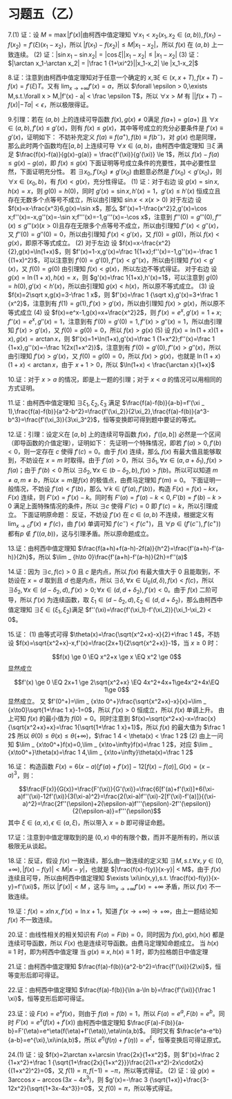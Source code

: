 # 习题五（乙）
$\newcommand{\EQ}{\Leftrightarrow}$

7.(1) 证：设 $M = \max |f'(x)|$由柯西中值定理知 $\forall x_1 < x_2(x_1,x_2 \in(a,b)),f(x_1)-f(x_2) = f'(\xi)(x_1-x_2)$，所以 $|f(x_1)-f(x_2)| \le M|x_1-x_2|$，所以 $f(x)$ 在 $(a,b)$ 上一致连续。
(2) 证：$|\sin x_1 - \sin x_2| = |\cos \xi||x_1-x_2| \le |x_1-x_2|$
(3) 证：$|\arctan x_1-\arctan x_2| = |\frac 1 {1+\xi^2}||x_1-x_2| \le |x_1-x_2|$

8.证：注意到由柯西中值定理知对于任意一个确定的 $x$,$\exists \xi \in(x,x+T),f(x+T)-f(x)=f'(\xi)T$。又有 $\lim _ {x\to+\infty}f'(x)=a$，所以 $\forall \epsilon > 0,\exists M,s.t.\forall x > M,|f'(x) - a| < \frac \epsilon T$，所以 $\forall x > M$ 有 $||f(x+T)-f(x)| - Ta| < \epsilon$，所以极限得证。

9.引理：若在 $(a,b)$ 上的连续可导函数 $f(x),g(x)\neq 0$满足 $f(a+)=g(a+)$ 且 $\forall x \in (a,b),f'(x)\le g'(x)$，则有 $f(x) \le g(x)$，其中等号成立的充分必要条件是 $f'(x)\equiv g'(x)$，证明如下：
不妨补充定义 $f(a) \equiv f(a^+),f(b) \equiv f(b^-)$，对 $g(x)$ 也是同理，那么此时两个函数均在$[a,b]$ 上连续可导
$\forall x\in(a,b)$，由柯西中值定理知 $\exists \xi$ 满足 $\frac{f(x)-f(a)}{g(x)-g(a)} = \frac{f'(\xi)}{g'(\xi)} \le 1$，所以 $f(x)-f(a)\le g(x)-g(a)$，即 $f(x) \le g(x)$
下面证明等号成立条件的充要性，其中必要性显然，下面证明充分性。
若 $\exists x_0,f'(x_0)\neq g'(x_0)$ 由题意必然是 $f'(x_0) < g'(x_0)$，则 $\forall x \in(x_0,b)$，有 $f(x) < g(x)$，充分性得证。
(1) 证：对于右边
设 $g(x)=\sin x,h(x)=x$，则 $g(0)=h(0)$，同时 $g'(x)=\sin x,h'(x)=1$，$g'(x) \le h'(x)$ 恒成立且存在无数多个点等号不成立，所以由引理知 $\sin x < x(x > 0)$
对于左边
设 $f(x)=x-\frac{x^3}6,g(x)=\sin x$，那么 $f'(x)=1-\frac{x^2}2,g'(x)=\cos x;f''(x)=-x,g''(x)=-\sin x;f'''(x)=-1,g'''(x)=-\cos x$，注意到 $f'''(0)=g'''(0),f'''(x) \le g'''(x)(x > 0)$且存在无限多个点等号不成立，所以由引理知 $f''(x) < g''(x)$，又 $f''(0)=g''(0)=0$，所以由引理知 $f'(x) < g'(x)$，又 $f(0)=g(0)$，所以 $f(x) < g(x)$，即原不等式成立。
(2) 对于左边
设 $f(x)=x-\frac{x^2}{2},g(x)=\ln(1+x)$，则 $f'(x)=1-x,g'(x)=\frac 1{1+x};f''(x)=-1,g''(x)=-\frac 1 {(1+x)^2}$，可以注意到 $f'(0)=g'(0),f''(x) < g''(x)$，所以由引理知 $f'(x) < g'(x)$，又 $f(0)=g(0)$ 由引理知 $f(x) < g(x)$，所以左边不等式得证。
对于右边
设 $g(x)=\ln(1+x),h(x)=x$，则 $g'(x)=\frac 1{1+x},h'(x)=1$，可以注意到 $g(0)=h(0),g'(x) < h'(x)$，所以由引理知 $g(x) < h(x)$，所以原不等式成立。
(3) 设 $f(x)=2\sqrt x,g(x)=3-\frac 1 x$，则 $f'(x)=\frac 1 {\sqrt x},g'(x)=3+\frac 1 {x^2}$，注意到有 $f(1)=g(1),f'(x) > g'(x)$，所以由引理知 $f(x) > g(x)$，所以原不等式成立
(4) 设 $f(x)=e^x-1,g(x)=x+\frac{x^2}2$，则 $f'(x)=e^x,g'(x)=1+x;f''(x)=e^x,g''(x)=1$，注意到有 $f'(0)=g'(0)=1,f''(x) > g''(x) = 1$，所以由引理知 $f'(x) > g'(x)$，又 $f(0)=g(0)=0$，所以 $f(x) > g(x)$
(5) 设 $f(x)=\ln(1+x)(1+x),g(x)=\arctan x$，则 $f'(x)=1+\ln(1+x),g'(x)=\frac 1 {1+x^2};f''(x)=\frac 1 {1+x},g''(x)=-\frac 1{2x(1+x^2)}$，注意到有 $f'(0)=g'(0),f''(x) > g''(x)$，所以由引理知 $f'(x) > g'(x)$，又 $f(0)=g(0)=0$，所以 $f(x) > g(x)$，也就是 $\ln(1+x)(1+x) < \arctan x$，由于 $x+1 > 0$，所以 $\ln(1+x) < \frac{\arctan x}{1+x}$

10.证：对于 $x > a$ 的情况，即是上一题的引理；对于 $x < a$ 的情况可以用相同的方式证明。

11.证：由柯西中值定理知 $\exists \xi_1,\xi_2,\xi_3$ 满足 $\frac{f(a)-f(b)}{a-b}=f'(\xi _ 1),\frac{f(a)-f(b)}{a^2-b^2}=\frac{f'(\xi_2)}{2\xi_2},\frac{f(a)-f(b)}{a^3-b^3}=\frac{f'(\xi_3)}{3\xi_3^2}$，恒等变换即可得到题中要证的等式。

12.证：引理：设定义在 $[a,b]$ 上的连续可导函数 $f(x)$，$f'([a,b])$ 必然是一个区间（即导函数的介值定理），证明如下：
先证明一个特殊情况，即若 $f'(a) > 0,f'(b) < 0$，则一定存在 $c$ 使得 $f'(c) = 0$。由于 $f(x)$ 连续，那么 $f(x)$ 有最大值且能够取到，不妨设在 $x=m$ 时取得。由于 $f'(a) > 0$，所以 $\exists \delta_1,\forall x\in(a,a+\delta_1),f(x) > f(a)$；由于 $f'(b) < 0$ 所以 $\exists \delta_2,\forall x\in(b-\delta_2,b),f(x) > f(b)$。所以可以知道 $m\neq a,m\neq b$，所以$x=m$是$f(x)$ 的极值点，由费马定理知 $f'(m) = 0$。
下面证明一般情况，不妨设 $f'(a) < f'(b)$，那么 $\forall k \in(f'(a),f'(b))$，构造 $F(x)=f(x)-kx$，$F(x)$ 连续，则 $F'(x)=f'(x)-k$。同时有 $F'(a)=f'(a)-k < 0,F'(b)=f'(b)-k > 0$ 满足上面特殊情况的条件，所以 $\exists c$ 使得 $F'(c)=0$ 即 $f'(c)=k$，所以引理成立。
下面证明原命题：
反证，不妨设 $f'(x)$ 在 $c\in(a,b)$ 不连续，根据定义有 $\lim _ {x\to c}f'(x)\neq f'(c)$，由 $f'(x)$ 单调可知 $f'(c^-) < f'(c^+)$，且 $\forall p \in(f'(c^-),f'(c^+))$都有$p\notin f'((a,b))$，这与引理矛盾。所以原命题成立。

13.证：由柯西中值定理知 $\frac{f(a+h)+f(a-h)-2f(a)}{h^2}=\frac{f'(a+h)-f'(a-h)}{2h}$，所以 $\lim _ {h\to 0}\frac{f'(a+h)-f'(a-h)}{2h}=f''(a)$

14.证：因为 $\exists c,f(c) > 0$ 且 $c$ 是内点，所以 $f(x)$ 有最大值大于 0 且能取到，不妨设在 $x=d$ 取到且 $d$ 也是内点，所以 $\exists \delta,\forall x\in U_0(d,\delta),f(x) < f(c)$，所以 $\exists \delta_2,\forall x\in(d-\delta_2,d),f'(x) > 0;\forall x\in(d,d+\delta_2),f'(x) < 0$。由于 $f(x)$ 二阶可导，所以 $f'(x)$ 为连续函数，取 $\xi_1\in(d-\delta_2,d),\xi_2\in(d,d+\delta_2)$，那么由柯西中值定理知 $\exists \xi\in(\xi_1,\xi_2)$满足 $f''(\xi)=\frac{f'(\xi_1)-f'(\xi_2)}{\xi_1-\xi_2} < 0$。

15.证：
(1) 由等式可得 $\theta(x)=\frac{\sqrt{x^2+x}-x}{2}+\frac 1 4$，不妨设 $f(x)=\sqrt{x^2+x}-x,f'(x)=\frac{2x+1}{2\sqrt{x^2+x}}-1$，当 $x\ge0$ 时：

$$f(x) \ge 0 \EQ x^2+x \ge x \EQ x^2 \ge 0$$
显然成立

$$f'(x) \ge 0 \EQ 2x+1 \ge 2\sqrt{x^2+x} \EQ 4x^2+4x+1\ge4x^2+4x\EQ 1\ge 0$$
显然成立。
又 $f'(0^+)=\lim _ {x\to 0^+}\frac{\sqrt{x^2+x}-x}{x}=\lim _ {x\to0}\sqrt{1+\frac 1 x}-1=0$，所以 $f'(x) > 0$ 恒成立，所以 $f(x)$ 单调上升。
由上可知 $f(x)$ 的最小值为 $f(0)=0$。同时注意到 $f(x)=\sqrt{x^2+x}-x=\frac{x}{\sqrt{x^2+x}+x}=\frac 1{\sqrt{1+\frac 1 x}+1}$，所以 $f(x)$ 的最大值为 $\frac 1 2$
所以 $\theta(0) \le \theta(x)\le\theta(+\infty)$，$\frac 1 4 < \theta(x) < \frac 1 2$
(2) 由上一问知 $\lim _ {x\to0^+}f(x)=0,\lim _ {x\to+\infty}f(x)=\frac 1 2$，对应 $\lim _ {x\to0^+}\theta(x)=\frac 1 4,\lim _ {x\to+\infty}\theta(x)=\frac 1 2$

16.证：
构造函数 $F(x)=6(x-a)[f'(a)+f'(x)]-12[f(x)-f(a)],G(x)=(x-a)^3$，则：

$$\frac{F(x)}{G(x)}=\frac{F'(\xi)}{G'(\xi)}=\frac{6[f'(a)+f'(\xi)]+6(\xi-a)f''(\xi)-12f'(\xi)}{3(\xi-a)^2}=\frac{2(\xi-a)f''(\xi)-2[f'(\xi)-f'(a)]}{(\xi-a)^2}=\frac{2f''(\epsilon)+2(\epsilon-a)f'''(\epsilon)-2f''(\epsilon)}{2(\epsilon-a)}=f'''(\epsilon)$$
其中 $\xi \in(a,x),\epsilon\in(a,\xi)$，所以带入 $x=b$ 即可得证命题。

17.证：注意到中值定理取到的是 $(0,x)$ 中的有限个数，而并不是所有的，所以该极限无从谈起。

18.证：反证，假设 $f(x)$ 一致连续，那么由一致连续的定义知 $\exists M,s.t.\forall x,y\in(0,+\infty),|f(x)-f(y)| < M|x-y|$，也就是 $|\frac{f(x)-f(y)}{x-y}| < M$，由于 $f(x)$ 连续且可导，所以由柯西中值定理知 $\exists \xi\in(x,y),s.t. \frac{f(x)-f(y)}{x-y}=f'(\xi)$，所以 $|f'(x)| < M$ ，这与 $\lim _ {x\to+\infty}f'(x)=+\infty$ 矛盾，所以 $f(x)$ 不一致连续。

19.证：$f(x)=x\ln x,f'(x)=\ln x+1$，知道 $f'(x\to+\infty)\to+\infty$，由上一题结论知 $f(x)$ 不一致连续。

20.证：由线性相关的相关知识有 $F(a)=F(b)=0$，同时因为 $f(x),g(x),h(x)$ 都是连续可导函数，所以 $F(x)$ 也是连续可导函数。由费马定理知命题成立。
当 $h(x)\equiv1$ 时，即为柯西中值定理
当 $g(x)\equiv x,h(x)\equiv1$ 时，即为拉格朗日中值定理

21.证：由柯西中值定理知 $\frac{f(a)-f(b)}{a^2-b^2}=\frac{f'(\xi)}{2\xi}$，恒等变形后即可得证。

22.证：由柯西中值定理知 $\frac{f(a)-f(b)}{\ln a-\ln b}=\frac{f'(\xi)}{\frac 1 \xi}$，恒等变形后即可得证。

23.证：设 $F(x)=e^xf(x)$，则由于 $f(a)=f(b)=1$，所以 $F(a)=e^a,F(b)=e^b$。同时 $F'(x)=e^x(f(x)+f'(x))$
由柯西中值定理知 $\frac{F(a)-F(b)}{a-b}=F'(\eta)=e^\eta(f(\eta)+f'(\eta)),\eta\in(a,b)$。
同时又有 $\frac{e^a-e^b}{a-b}=e^{\xi},\xi\in(a,b)$，所以 $e^\eta(f(\eta)+f'(\eta))=e^\xi$，恒等变换后可得证原式。

24.(1) 证：设 $f(x)=2\arctan x+\arcsin \frac{2x}{1+x^2}$，则 $f'(x)=\frac 2 {1+x^2}+\frac 1 {\sqrt{1+\frac{2x}{1+x^2}}}\frac{2(1+x^2)-2x\cdot2x}{(1+x^2)^2}=0$，又 $f(1)=\pi,f(-1)=-\pi$，所以等式得证。
(2) 证：设 $g(x)=3\arccos x-\arccos(3x-4x^3)$，则 $g'(x)=-\frac 3 {\sqrt{1+x}}+\frac{3-12x^2}{\sqrt{1+3x-4x^3}}=0$，又 $f(0)=\pi$，所以等式得证。